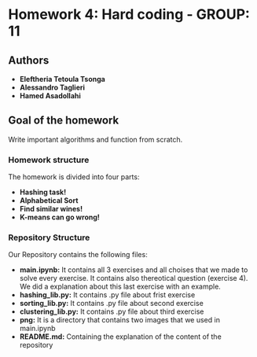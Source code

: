

# Homework 4: Hard coding - GROUP: 11
## Authors
* **Eleftheria Tetoula Tsonga**
* **Alessandro Taglieri**
* **Hamed Asadollahi**

## Goal of the homework
Write important algorithms and function from scratch.

### Homework structure
The homework is divided into four parts: 

* **Hashing task!**
* **Alphabetical Sort**
* **Find similar wines!**
* **K-means can go wrong!**

### Repository Structure

Our Repository contains the following files:
* **main.ipynb:**
It contains all 3 exercises and all choises that we made to solve every exercise. It contains also thereotical question (exercise 4). We did a explanation about this last exercise with an example.
* **hashing_lib.py:**
It contains .py file about frist exercise
* **sorting_lib.py:**
It contains .py file about second exercise
* **clustering_lib.py:**
It contains .py file about third exercise
* **png:**
It is a directory that contains two images that we used in main.ipynb
* **README.md:**
Containing the explanation of the content of the repository </br>


